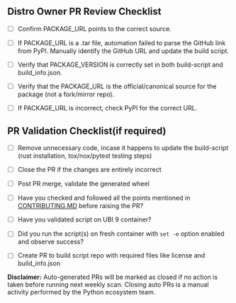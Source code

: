 ## Distro Owner PR Review Checklist

- [ ] Confirm PACKAGE_URL points to the correct source.
- [ ] If PACKAGE_URL is a .tar file, automation failed to parse the GitHub link from PyPI. Manually identify the GitHub URL and update the build script.
- [ ] Verify that PACKAGE_VERSION is correctly set in both build-script and build_info.json.
- [ ] Verify that the PACKAGE_URL is the official/canonical source for the package (not a fork/mirror repo).
- [ ] If PACKAGE_URL is incorrect, check PyPI for the correct URL.


## PR Validation Checklist(if required)
- [ ] Remove unnecessary code, incase it happens to update the build-script (rust installation, tox/nox/pytest testing steps)
- [ ] Close the PR if the changes are entirely incorrect
- [ ] Post PR merge, validate the generated wheel
- [ ] Have you checked and followed all the points mentioned in [CONTRIBUTING.MD](https://github.com/ppc64le/build-scripts/blob/master/CONTRIBUTING.md) before raising the PR?
- [ ] Have you validated script on UBI 9 container?
- [ ] Did you run the script(s) on fresh container with `set -e` option enabled and observe success?
- [ ] Create PR to build script repo with required files like license and build_info.json



**Disclaimer:** Auto-generated PRs will be marked as closed if no action is taken before running next weekly scan. Closing auto PRs is a manual activity performed by the Python ecosystem team.
